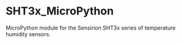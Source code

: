 # SHT3x_MicroPython
MicroPython module for the Sensirion SHT3x series of temperature humidity sensors.
